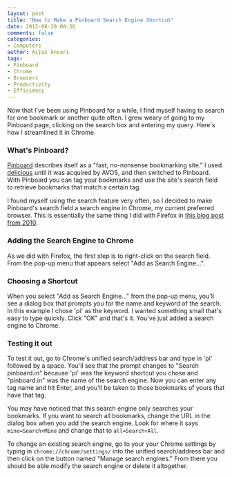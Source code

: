 ```yaml
---
layout: post
title: "How to Make a Pinboard Search Engine Shortcut"
date: 2012-08-29 08:36
comments: false
categories:
- Computers
author: Aijaz Ansari
tags:
- Pinboard
- Chrome
- Browsers
- Productivity
- Efficiency
---
```


<!-- ai l /images/pinboardSearch/hero.png /images/pinboardSearch/hero.png 340 139 Pinboard as a Search Engine -->

Now that I've been using Pinboard for a while, I find myself having to
search for one bookmark or another quite often.  I grew weary of going to
my Pinboard page, clicking on the search box and entering my query.
Here's how I streamlined it in Chrome.

<!-- more -->

<div style="clear: both"></div>

### What's Pinboard?

[Pinboard](http://pinboard.in) describes itself as a "fast, no-nonsense
bookmarking site."  I used [delicious](http://delicious.com) until it was
acquired by AVOS, and then switched to Pinboard.  With Pinboard you can
tag your bookmarks and use the site's search field to retrieve bookmarks
that match a certain tag.

I found myself using the search feature very often, so I decided to make
Pinboard's search field a search engine in Chrome, my current preferred
browser.  This is essentially the same thing I did with Firefox in
[this blog post from 2010](/2010/04/03/firefox-search-shortcut/index.html). 

### Adding the Search Engine to Chrome

As we did with Firefox, the first step is to right-click on the search
field.  From the pop-up menu that appears select "Add as Search
Engine...".

<!-- ai c /images/pinboardSearch/rightClick.png /images/pinboardSearch/rightClick.png 332 503 Step 1 - Right-click on the search field -->

### Choosing a Shortcut

When you select "Add as Search Engine..." from the pop-up menu, you'll see
a dialog box that prompts you for the name and keyword of the search.  In
this example I chose 'pi' as the keyword. I wanted something small that's
easy to type quickly.  Click "OK" and that's it.  You've just added a
search engine to Chrome.

<!-- ai c /images/pinboardSearch/rightClick.png /images/pinboardSearch/enterData.png 399 189 Step 2 - Enter the Shortcut -->

### Testing it out

To test it out, go to Chrome's unified search/address bar and type in 'pi'
followed by a space.  You'll see that the prompt changes to "Search
pinboard.in" because 'pi' was the keyword shortcut you chose and
"pinboard.in" was the name of the search engine.  Now you can enter any
tag name and hit Enter, and you'll be taken to those bookmarks of yours
that have that tag.

<!-- ai c /images/pinboardSearch/example.png /images/pinboardSearch/example.png 512 246 An Example Search -->

You may have noticed that this search engine only searches your
bookmarks. If you want to search all bookmarks, change the URL in the
dialog box when you add the search engine.  Look for where it says
```mine=Search+Mine``` and change that to ```all=Search+All```.  

To change an existing search engine, go to your your Chrome settings by
typing in ```chrome://chrome/settings/``` into the unified search/address
bar and then click on the button named "Manage search engines."  From
there you should be able modify the search engine or delete it
altogether. 
